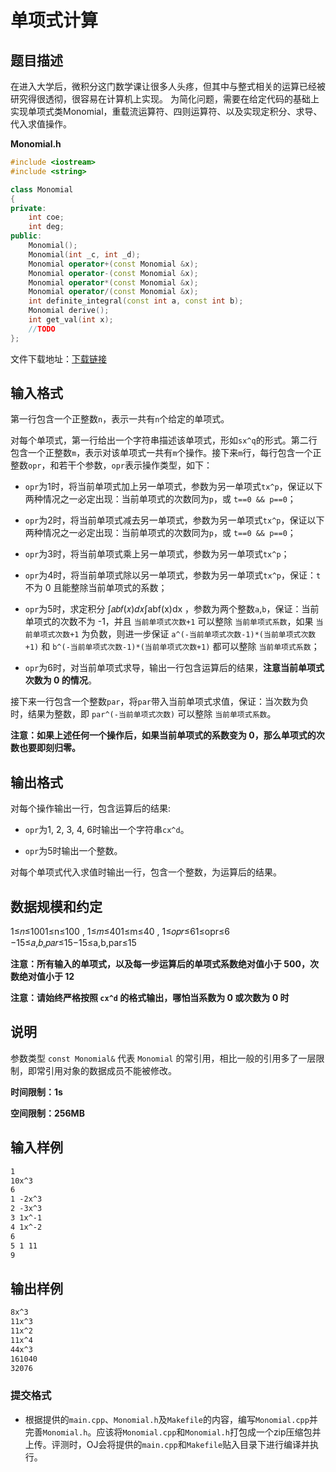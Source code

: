 # 单项式计算

## 题目描述

在进入大学后，微积分这门数学课让很多人头疼，但其中与整式相关的运算已经被研究得很透彻，很容易在计算机上实现。 为简化问题，需要在给定代码的基础上实现单项式类Monomial，重载流运算符、四则运算符、以及实现定积分、求导、代入求值操作。

**Monomial.h**

```cpp
#include <iostream>
#include <string>

class Monomial
{
private:
    int coe;
    int deg;
public:
    Monomial();
    Monomial(int _c, int _d);
    Monomial operator+(const Monomial &x);
    Monomial operator-(const Monomial &x);
    Monomial operator*(const Monomial &x);
    Monomial operator/(const Monomial &x);
    int definite_integral(const int a, const int b);
    Monomial derive();
    int get_val(int x);
    //TODO
};
```

文件下载地址：[下载链接](https://oj.cs.tsinghua.edu.cn/staticdata/1950.UpAoBH52nb48xN5o.pub/C5R0hV04XJSysZCq.monomial.zip/monomial.zip)

## 输入格式

第一行包含一个正整数`n`，表示一共有`n`个给定的单项式。

对每个单项式，第一行给出一个字符串描述该单项式，形如`sx^q`的形式。第二行包含一个正整数`m`，表示对该单项式一共有`m`个操作。接下来`m`行，每行包含一个正整数`opr`，和若干个参数，`opr`表示操作类型，如下：

- `opr`为1时，将当前单项式加上另一单项式，参数为另一单项式`tx^p`，保证以下两种情况之一必定出现：当前单项式的次数同为`p`，或 `t==0 && p==0`；
    
- `opr`为2时，将当前单项式减去另一单项式，参数为另一单项式`tx^p`，保证以下两种情况之一必定出现：当前单项式的次数同为`p`，或 `t==0 && p==0`；
    
- `opr`为3时，将当前单项式乘上另一单项式，参数为另一单项式`tx^p`；
    
- `opr`为4时，将当前单项式除以另一单项式，参数为另一单项式`tx^p`，保证：`t`不为 0 且能整除当前单项式的系数；
    
- `opr`为5时，求定积分 ∫𝑎𝑏𝑓(𝑥)𝑑𝑥∫ab​f(x)dx ，参数为两个整数`a`,`b`，保证：当前单项式的次数不为 -1，并且 `当前单项式次数+1` 可以整除 `当前单项式系数`，如果 `当前单项式次数+1` 为负数，则进一步保证 `a^(-当前单项式次数-1)*(当前单项式次数+1)` 和 `b^(-当前单项式次数-1)*(当前单项式次数+1)` 都可以整除 `当前单项式系数`；
    
- `opr`为6时，对当前单项式求导，输出一行包含运算后的结果，**注意当前单项式次数为 0 的情况**。
    

接下来一行包含一个整数`par`，将`par`带入当前单项式求值，保证：当次数为负时，结果为整数，即 `par^(-当前单项式次数)` 可以整除 `当前单项式系数`。

**注意：如果上述任何一个操作后，如果当前单项式的系数变为 0，那么单项式的次数也要即刻归零。**

## 输出格式

对每个操作输出一行，包含运算后的结果:

- `opr`为1, 2, 3, 4, 6时输出一个字符串`cx^d`。
    
- `opr`为5时输出一个整数。
    

对每个单项式代入求值时输出一行，包含一个整数，为运算后的结果。

## 数据规模和约定

1≤𝑛≤1001≤n≤100 , 1≤𝑚≤401≤m≤40 , 1≤𝑜𝑝𝑟≤61≤opr≤6  
−15≤𝑎,𝑏,𝑝𝑎𝑟≤15−15≤a,b,par≤15

**注意：所有输入的单项式，以及每一步运算后的单项式系数绝对值小于 500，次数绝对值小于 12**

**注意：请始终严格按照 `cx^d` 的格式输出，哪怕当系数为 0 或次数为 0 时**

## 说明

参数类型 `const Monomial&` 代表 `Monomial` 的常引用，相比一般的引用多了一层限制，即常引用对象的数据成员不能被修改。

**时间限制：1s**

**空间限制：256MB**

## 输入样例

```txt
1
10x^3
6
1 -2x^3
2 -3x^3
3 1x^-1
4 1x^-2
6
5 1 11
9
```

## 输出样例

```txt
8x^3
11x^3
11x^2
11x^4
44x^3
161040
32076
```

### 提交格式

- 根据提供的`main.cpp`、`Monomial.h`及`Makefile`的内容，编写`Monomial.cpp`并完善`Monomial.h`。应该将`Monomial.cpp`和`Monomial.h`打包成一个zip压缩包并上传。评测时，OJ会将提供的`main.cpp`和`Makefile`贴入目录下进行编译并执行。